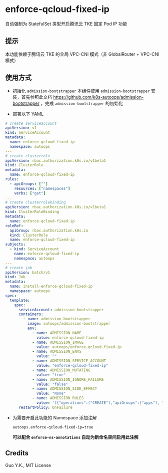 # enforce-qcloud-fixed-ip

自动强制为 StatefulSet 类型开启腾讯云 TKE 固定 Pod IP 功能

## 提示

本功能依赖于腾讯云 TKE 的全局 VPC-CNI 模式（非 GlobalRouter + VPC-CNI 模式）

## 使用方式

* 初始化 `admission-bootstrapper`
  本组件使用 `admission-bootstrapper` 安装，首先参照此文档 https://github.com/k8s-autoops/admission-bootstrapper ，完成 `admission-bootstrapper` 的初始化

* 部署以下 YAML

```yaml
# create serviceaccount
apiVersion: v1
kind: ServiceAccount
metadata:
  name: enforce-qcloud-fixed-ip
  namespace: autoops
---
# create clusterrole
apiVersion: rbac.authorization.k8s.io/v1beta1
kind: ClusterRole
metadata:
  name: enforce-qcloud-fixed-ip
rules:
  - apiGroups: [""]
    resources: ["namespaces"]
    verbs: ["get"]
---
# create clusterrolebinding
apiVersion: rbac.authorization.k8s.io/v1beta1
kind: ClusterRoleBinding
metadata:
  name: enforce-qcloud-fixed-ip
roleRef:
  apiGroup: rbac.authorization.k8s.io
  kind: ClusterRole
  name: enforce-qcloud-fixed-ip
subjects:
  - kind: ServiceAccount
    name: enforce-qcloud-fixed-ip
    namespace: autoops
---
# create job
apiVersion: batch/v1
kind: Job
metadata:
  name: install-enforce-qcloud-fixed-ip
  namespace: autoops
spec:
  template:
    spec:
      serviceAccount: admission-bootstrapper
      containers:
        - name: admission-bootstrapper
          image: autoops/admission-bootstrapper
          env:
            - name: ADMISSION_NAME
              value: enforce-qcloud-fixed-ip
            - name: ADMISSION_IMAGE
              value: autoops/enforce-qcloud-fixed-ip
            - name: ADMISSION_ENVS
              value: ""
            - name: ADMISSION_SERVICE_ACCOUNT
              value: "enforce-qcloud-fixed-ip"
            - name: ADMISSION_MUTATING
              value: "true"
            - name: ADMISSION_IGNORE_FAILURE
              value: "false"
            - name: ADMISSION_SIDE_EFFECT
              value: "None"
            - name: ADMISSION_RULES
              value: '[{"operations":["CREATE"],"apiGroups":["apps"], "apiVersions":["*"], "resources":["statefulsets"]}]'
      restartPolicy: OnFailure
```

* 为需要开启此功能的 Namespace 添加注解

  `autoops.enforce-qcloud-fixed-ip=true`

  **可以配合 `enforce-ns-annotations` 自动为新命名空间启用此注解**

## Credits

Guo Y.K., MIT License
